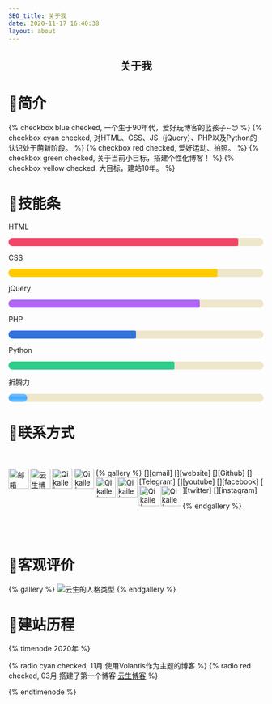 ```yaml
---
SEO_title: 关于我
date: 2020-11-17 16:40:38
layout: about
---
```

<h2><center>关于我</center></h2>

# 📝简介
{% checkbox blue checked, 一个生于90年代，爱好玩博客的蓝孩子~😊 %}
{% checkbox cyan checked, 对HTML、CSS、JS（jQuery）、PHP以及Python的认识处于萌新阶段。 %}
{% checkbox red checked, 爱好运动、拍照。 %}
{% checkbox green checked, 关于当前小目标，搭建个性化博客！ %}
{% checkbox yellow checked, 大目标，建站10年。 %}

# 🔧技能条
<style>
.progress-bar{
    -moz-appearance: none;
    -webkit-appearance: none;
    border: none;
    border-radius: 290486px;
    display: block;
    height: 1rem;
    overflow: hidden;
    padding: 0;
    width: 100%;
    background-color: #EFE7CC;
}
.progress-hong{
    /* 进度部分 */
    /* 利用继承父元素宽度的百分比控制进度 */
    width: 90%;
    height: 100%;
    /* 内层背景色即进度达到的颜色 */
    background-color: #F14668;
    border-radius: 3px;
}
.progress-huang{
    /* 进度部分 */
    /* 利用继承父元素宽度的百分比控制进度 */
    width: 82%;
    height: 100%;
    /* 内层背景色即进度达到的颜色 */
    background-color: #FFCB00;
    border-radius: 3px;
}
.progress-zi{
    /* 进度部分 */
    /* 利用继承父元素宽度的百分比控制进度 */
    width: 75%;
    height: 100%;
    /* 内层背景色即进度达到的颜色 */
    background-color: #AE66F3;
    border-radius: 3px;
}
.progress-lan{
    /* 进度部分 */
    /* 利用继承父元素宽度的百分比控制进度 */
    width: 50%;
    height: 100%;
    /* 内层背景色即进度达到的颜色 */
    background-color: #3273DC;
    border-radius: 3px;
}
.progress-lv{
    /* 进度部分 */
    /* 利用继承父元素宽度的百分比控制进度 */
    width: 65%;
    height: 100%;
    /* 内层背景色即进度达到的颜色 */
    background-color: #2DCE89;
    border-radius: 3px;
}

.progress-bar1{
    -moz-appearance: none;
    -webkit-appearance: none;
    border: none;
    border-radius: 290486px;
    display: block;
    height: 1rem;
    overflow: hidden;
    padding: 0;
    width: 100%;
    background-color: #EFE7CC;
}
.progress-hong1{
    /* 进度部分 */
    /* 利用继承父元素宽度的百分比控制进度 */
    height: 100%;
    /* 内层背景色即进度达到的颜色 */
    background-color: #F14668;
    border-radius: 3px;
}

#loading-status{
    -moz-appearance: none;
    -webkit-appearance: none;
    border: none;
    border-radius: 290486px;
    display: block;
    height: 1rem;
    overflow: hidden;
    padding: 0;
    width: 100%;
    background-color: #EFE7CC;
}
#process-zt {width: 100%;height: 100%;border-radius: 10px;background: -webkit-gradient(linear, 0 0, 0 100%, from(#7BC3FF), color-stop(0.5,#42A9FF), to(#7BC3FF));-webkit-animation: load 3s ease-out infinite;}
@-webkit-keyframes load {
    0% {
        width: 0%;
    }
    100% {
        width: 100%;
    }
}
</style>
<p>HTML</p>
<div class="progress-bar">
    <div class="progress-hong"></div>
</div>
<p>CSS</p>
<div class="progress-bar">
    <div class="progress-huang"></div>
</div>
<p>jQuery</p>
<div class="progress-bar">
    <div class="progress-zi"></div>
</div>
<p>PHP</p>
<div class="progress-bar">
    <div class="progress-lan"></div>
</div>
<p>Python</p>
<div class="progress-bar">
    <div class="progress-lv"></div>
</div>
<p>折腾力</p>
<div id="loading-status">
    <div id="process-zt"></div>
</div>

# 📱联系方式
<br />
<br />
{% gallery %}
[<img align="left" alt="邮箱" width="40px" src="https://cdn.jsdelivr.net/gh/Qikaile/cdn/icon/gmail.png" />][gmail]
[<img align="left" alt="云生博客" width="40px" src="https://cdn.jsdelivr.net/gh/Qikaile/cdn/icon/globe.png" />][website]
[<img align="left" alt="Qikaile | Github" width="40px" src="https://cdn.jsdelivr.net/gh/Qikaile/cdn/icon/github.png" />][Github]
[<img align="left" alt="Qikaile | Telegram" width="40px" src="https://cdn.jsdelivr.net/gh/Qikaile/cdn/icon/telegram.png" />][Telegram]
[<img align="left" alt="Qikaile | YouTube" width="40px" src="https://cdn.jsdelivr.net/gh/Qikaile/cdn/icon/youtube.png" />][youtube]
[<img align="left" alt="Qikaile | facebook" width="40px" src="https://cdn.jsdelivr.net/gh/Qikaile/cdn/icon/facebook.png" />][facebook]
[<img align="left" alt="Qikaile | Twitter" width="40px" src="https://cdn.jsdelivr.net/gh/Qikaile/cdn/icon/twitter.png" />][twitter]
[<img align="left" alt="Qikaile | Instagram" width="40px" src="https://cdn.jsdelivr.net/gh/Qikaile/cdn/icon/instagram.png" />][instagram]

[website]: https://qikaile.tk
[gmail]: mailto:admin@qikaile.tk
[Telegram]: https://t.me/qikaile
[Github]: https://github.com/qikaile
[facebook]: https://facebook.com/qikaile
[twitter]: https://twitter.com/qikaile
[youtube]: https://youtube.com/channel/UCCY24D6Az4xT2XUHpqjHMpg
[instagram]: https://instagram.com/qkailei
{% endgallery %}

<br />
<br />

# 👨客观评价
{% gallery %}
![云生的人格类型](https://cdn.jsdelivr.net/gh/Qikaile/cdn/img/image-20200919113003371.png)
{% endgallery %}

# 📆建站历程
{% timenode 2020年 %}

{% radio cyan checked, 11月 使用Volantis作为主题的博客  %}
{% radio red checked, 03月 搭建了第一个博客 [云生博客](https://qikaile.tk)  %}

{% endtimenode %}
